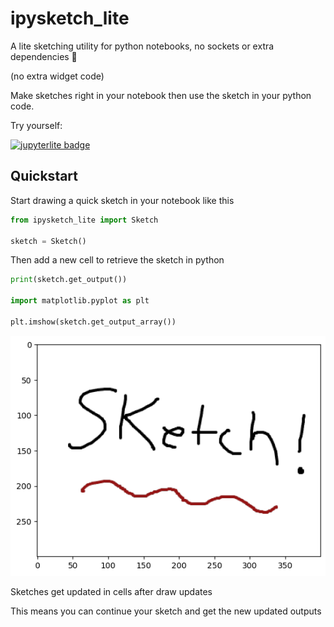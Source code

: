 # ipysketch_lite

A lite sketching utility for python notebooks, no sockets or extra dependencies 🎨

(no extra widget code)

Make sketches right in your notebook then use the sketch in your python code.

Try yourself:

<a href="https://jupyterlite.readthedocs.io/en/latest">
<img alt="jupyterlite badge" src="https://jupyterlite.rtfd.io/en/latest/_static/badge.svg">
</a>

## Quickstart

Start drawing a quick sketch in your notebook like this

```py
from ipysketch_lite import Sketch

sketch = Sketch()
```

Then add a new cell to retrieve the sketch in python

```py
print(sketch.get_output())

import matplotlib.pyplot as plt

plt.imshow(sketch.get_output_array())
```

![example sketch](sketches/example.png)

Sketches get updated in cells after draw updates

This means you can continue your sketch and get the new updated outputs
